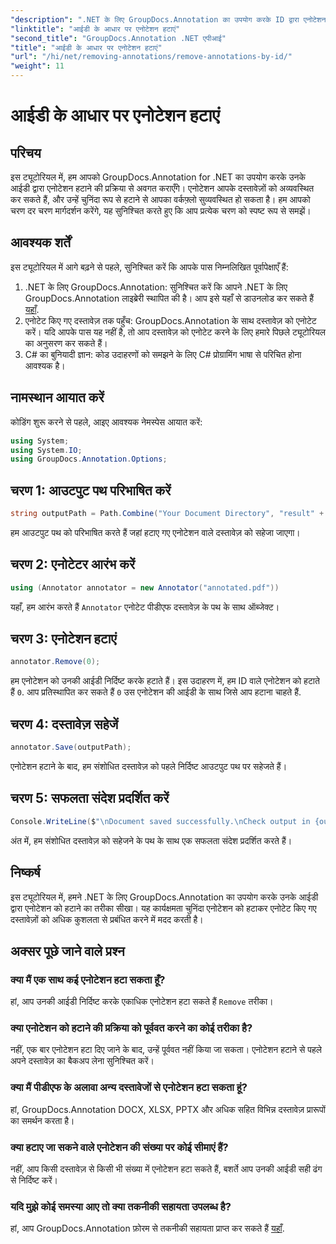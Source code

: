 ```yaml
---
"description": ".NET के लिए GroupDocs.Annotation का उपयोग करके ID द्वारा एनोटेशन निकालने का तरीका जानें। अपने दस्तावेज़ वर्कफ़्लो को कुशलतापूर्वक व्यवस्थित करें।"
"linktitle": "आईडी के आधार पर एनोटेशन हटाएं"
"second_title": "GroupDocs.Annotation .NET एपीआई"
"title": "आईडी के आधार पर एनोटेशन हटाएं"
"url": "/hi/net/removing-annotations/remove-annotations-by-id/"
"weight": 11
---
```


# आईडी के आधार पर एनोटेशन हटाएं

## परिचय
इस ट्यूटोरियल में, हम आपको GroupDocs.Annotation for .NET का उपयोग करके उनके आईडी द्वारा एनोटेशन हटाने की प्रक्रिया से अवगत कराएँगे। एनोटेशन आपके दस्तावेज़ों को अव्यवस्थित कर सकते हैं, और उन्हें चुनिंदा रूप से हटाने से आपका वर्कफ़्लो सुव्यवस्थित हो सकता है। हम आपको चरण दर चरण मार्गदर्शन करेंगे, यह सुनिश्चित करते हुए कि आप प्रत्येक चरण को स्पष्ट रूप से समझें।
## आवश्यक शर्तें
इस ट्यूटोरियल में आगे बढ़ने से पहले, सुनिश्चित करें कि आपके पास निम्नलिखित पूर्वापेक्षाएँ हैं:
1. .NET के लिए GroupDocs.Annotation: सुनिश्चित करें कि आपने .NET के लिए GroupDocs.Annotation लाइब्रेरी स्थापित की है। आप इसे यहाँ से डाउनलोड कर सकते हैं [यहाँ](https://releases.groupdocs.com/annotation/net/).
2. एनोटेट किए गए दस्तावेज़ तक पहुँच: GroupDocs.Annotation के साथ दस्तावेज़ को एनोटेट करें। यदि आपके पास यह नहीं है, तो आप दस्तावेज़ को एनोटेट करने के लिए हमारे पिछले ट्यूटोरियल का अनुसरण कर सकते हैं।
3. C# का बुनियादी ज्ञान: कोड उदाहरणों को समझने के लिए C# प्रोग्रामिंग भाषा से परिचित होना आवश्यक है।

## नामस्थान आयात करें
कोडिंग शुरू करने से पहले, आइए आवश्यक नेमस्पेस आयात करें:
```csharp
using System;
using System.IO;
using GroupDocs.Annotation.Options;
```

## चरण 1: आउटपुट पथ परिभाषित करें
```csharp
string outputPath = Path.Combine("Your Document Directory", "result" + Path.GetExtension("input.pdf"));
```
हम आउटपुट पथ को परिभाषित करते हैं जहां हटाए गए एनोटेशन वाले दस्तावेज़ को सहेजा जाएगा।
## चरण 2: एनोटेटर आरंभ करें
```csharp
using (Annotator annotator = new Annotator("annotated.pdf"))
```
यहाँ, हम आरंभ करते हैं `Annotator` एनोटेट पीडीएफ दस्तावेज़ के पथ के साथ ऑब्जेक्ट।
## चरण 3: एनोटेशन हटाएं
```csharp
annotator.Remove(0);
```
हम एनोटेशन को उनकी आईडी निर्दिष्ट करके हटाते हैं। इस उदाहरण में, हम ID वाले एनोटेशन को हटाते हैं `0`. आप प्रतिस्थापित कर सकते हैं `0` उस एनोटेशन की आईडी के साथ जिसे आप हटाना चाहते हैं.
## चरण 4: दस्तावेज़ सहेजें
```csharp
annotator.Save(outputPath);
```
एनोटेशन हटाने के बाद, हम संशोधित दस्तावेज़ को पहले निर्दिष्ट आउटपुट पथ पर सहेजते हैं।
## चरण 5: सफलता संदेश प्रदर्शित करें
```csharp
Console.WriteLine($"\nDocument saved successfully.\nCheck output in {outputPath}.");
```
अंत में, हम संशोधित दस्तावेज़ को सहेजने के पथ के साथ एक सफलता संदेश प्रदर्शित करते हैं।

## निष्कर्ष
इस ट्यूटोरियल में, हमने .NET के लिए GroupDocs.Annotation का उपयोग करके उनके आईडी द्वारा एनोटेशन को हटाने का तरीका सीखा। यह कार्यक्षमता चुनिंदा एनोटेशन को हटाकर एनोटेट किए गए दस्तावेज़ों को अधिक कुशलता से प्रबंधित करने में मदद करती है।
## अक्सर पूछे जाने वाले प्रश्न
### क्या मैं एक साथ कई एनोटेशन हटा सकता हूँ?
हां, आप उनकी आईडी निर्दिष्ट करके एकाधिक एनोटेशन हटा सकते हैं `Remove` तरीका।
### क्या एनोटेशन को हटाने की प्रक्रिया को पूर्ववत करने का कोई तरीका है?
नहीं, एक बार एनोटेशन हटा दिए जाने के बाद, उन्हें पूर्ववत नहीं किया जा सकता। एनोटेशन हटाने से पहले अपने दस्तावेज़ का बैकअप लेना सुनिश्चित करें।
### क्या मैं पीडीएफ के अलावा अन्य दस्तावेजों से एनोटेशन हटा सकता हूं?
हां, GroupDocs.Annotation DOCX, XLSX, PPTX और अधिक सहित विभिन्न दस्तावेज़ प्रारूपों का समर्थन करता है।
### क्या हटाए जा सकने वाले एनोटेशन की संख्या पर कोई सीमाएं हैं?
नहीं, आप किसी दस्तावेज़ से किसी भी संख्या में एनोटेशन हटा सकते हैं, बशर्ते आप उनकी आईडी सही ढंग से निर्दिष्ट करें।
### यदि मुझे कोई समस्या आए तो क्या तकनीकी सहायता उपलब्ध है?
हां, आप GroupDocs.Annotation फ़ोरम से तकनीकी सहायता प्राप्त कर सकते हैं [यहाँ](https://forum.groupdocs.com/c/annotation/10).